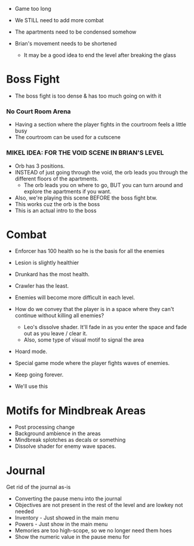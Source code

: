 - Game too long
- We STILL need to add more combat
- The apartments need to be condensed somehow

- Brian's movement needs to be shortened
	- It may be a good idea to end the level after breaking the glass

# Boss Fight

- The boss fight is too dense & has too much going on with it

### No Court Room Arena
- Having a section where the player fights in the courtroom feels a little busy
- The courtroom can be used for a cutscene

### MIKEL IDEA: FOR THE VOID SCENE IN BRIAN'S LEVEL

- Orb has 3 positions.
- INSTEAD of just going through the void, the orb leads you through the different floors of the apartments.
	- The orb leads you on where to go, BUT you can turn around and explore the apartments if you want.
- Also, we're playing this scene BEFORE the boss fight btw.
- This works cuz the orb is the boss
- This is an actual intro to the boss

# Combat

- Enforcer has 100 health so he is the basis for all the enemies
- Lesion is slightly healthier
- Drunkard has the most health.
- Crawler has the least.

- Enemies will become more difficult in each level.

- How do we convey that the player is in a space where they can't continue without killing all enemies?
	- Leo's dissolve shader. It'll fade in as you enter the space and fade out as you leave / clear it.
	- Also, some type of visual motif to signal the area

- Hoard mode.
- Special game mode where the player fights waves of enemies.
- Keep going forever.
- We'll use this

# Motifs for Mindbreak Areas
- Post processing change
- Background ambience in the areas
- Mindbreak splotches as decals or something
- Dissolve shader for enemy wave spaces.

# Journal

Get rid of the journal as-is

- Converting the pause menu into the journal
- Objectives are not present in the rest of the level and are lowkey not needed
- Inventory - Just showed in the main menu
- Powers - Just show in the main menu
- Memories are too high-scope, so we no longer need them hoes
- Show the numeric value in the pause menu for 
